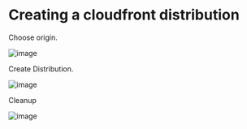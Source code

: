 # Creating a cloudfront distribution

Choose origin.

![image](https://user-images.githubusercontent.com/80820244/235553554-0821a1b1-3d75-4eb5-8ab4-991df7543fb4.png)


Create Distribution.

![image](https://user-images.githubusercontent.com/80820244/235555381-4e72a6c6-9064-4573-9e09-e3fad40083f2.png)

Cleanup

![image](https://user-images.githubusercontent.com/80820244/235555419-1c987c38-3e68-4b9b-b7d9-24ff8f1b5a3a.png)



